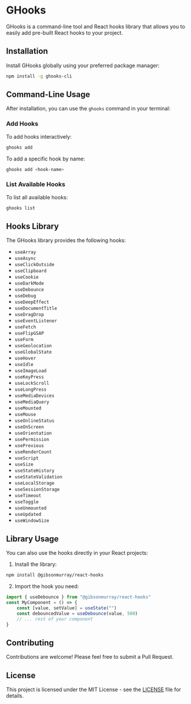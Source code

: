 # GHooks

GHooks is a command-line tool and React hooks library that allows you to easily add pre-built React hooks to your project.

## Installation

Install GHooks globally using your preferred package manager:

```bash
npm install -g ghooks-cli
```

## Command-Line Usage

After installation, you can use the `ghooks` command in your terminal:

### Add Hooks

To add hooks interactively:

```bash
ghooks add
```

To add a specific hook by name:

```bash
ghooks add <hook-name>
```

### List Available Hooks

To list all available hooks:

```bash
ghooks list
```

## Hooks Library

The GHooks library provides the following hooks:

-   `useArray`
-   `useAsync`
-   `useClickOutside`
-   `useClipboard`
-   `useCookie`
-   `useDarkMode`
-   `useDebounce`
-   `useDebug`
-   `useDeepEffect`
-   `useDocumentTitle`
-   `useDragDrop`
-   `useEventListener`
-   `useFetch`
-   `useFlipGSAP`
-   `useForm`
-   `useGeolocation`
-   `useGlobalState`
-   `useHover`
-   `useIdle`
-   `useImageLoad`
-   `useKeyPress`
-   `useLockScroll`
-   `useLongPress`
-   `useMediaDevices`
-   `useMediaQuery`
-   `useMounted`
-   `useMouse`
-   `useOnlineStatus`
-   `useOnScreen`
-   `useOrientation`
-   `usePermission`
-   `usePrevious`
-   `useRenderCount`
-   `useScript`
-   `useSize`
-   `useStateHistory`
-   `useStateValidation`
-   `useLocalStorage`
-   `useSessionStorage`
-   `useTimeout`
-   `useToggle`
-   `useUnmounted`
-   `useUpdated`
-   `useWindowSize`

## Library Usage

You can also use the hooks directly in your React projects:

1. Install the library:

```bash
npm install @gibsonmurray/react-hooks
```

2. Import the hook you need:

```jsx
import { useDebounce } from "@gibsonmurray/react-hooks"
const MyComponent = () => {
    const [value, setValue] = useState("")
    const debouncedValue = useDebounce(value, 500)
    // ... rest of your component
}
```

## Contributing

Contributions are welcome! Please feel free to submit a Pull Request.

## License

This project is licensed under the MIT License - see the [LICENSE](LICENSE) file for details.
